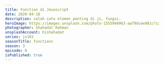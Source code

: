 ```yaml
---
title: Function di Javascript
date: 2020-04-18
description: salah satu elemen penting di js, fungsi.
heroImage: https://images.unsplash.com/photo-1555949963-aa79dcee981c?ixlib=rb-1.2.1&ixid=eyJhcHBfaWQiOjEyMDd9&auto=format&fit=crop&w=1350&q=80
photographer: Shahadat Rahman
unsplashAccount: hishahadat
series: js101
seasonTitle: functions
season: 3
episode: 0
isPublished: true
---
```

